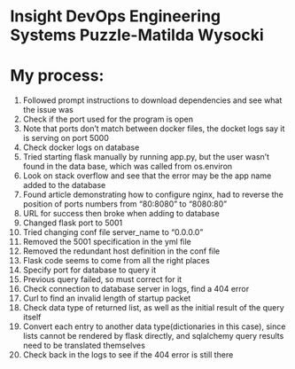 # Insight DevOps Engineering Systems Puzzle-Matilda Wysocki

# My process:
1. Followed prompt instructions to download dependencies and see what the issue was
2. Check if the port used for the program is open
3. Note that ports don’t match between docker files, the docket logs say it is serving on port 5000
4. Check docker logs on database
5. Tried starting flask manually by running app.py, but the user wasn’t found in the data base, which was called from os.environ
6. Look on stack overflow and see that the error may be the app name added to the database
7. Found article demonstrating how to configure nginx, had to reverse the position of ports numbers from “80:8080” to “8080:80”
8. URL for success then broke when adding to database
9. Changed flask port to 5001
10. Tried changing conf file server_name to “0.0.0.0”
11. Removed the 5001 specification in the yml file
12. Removed the redundant host definition in the conf file
13. Flask code seems to come from all the right places
14. Specify port for database to query it
15. Previous query failed, so must correct for it
16. Check connection to database server in logs, find a 404 error
17. Curl to find an invalid length of startup packet
18. Check data type of returned list, as well as the initial result of the query itself
19. Convert each entry to another data type(dictionaries in this case), since lists cannot be rendered by flask directly, and sqlalchemy query results need to be translated themselves
20. Check back in the logs to see if the 404 error is still there

